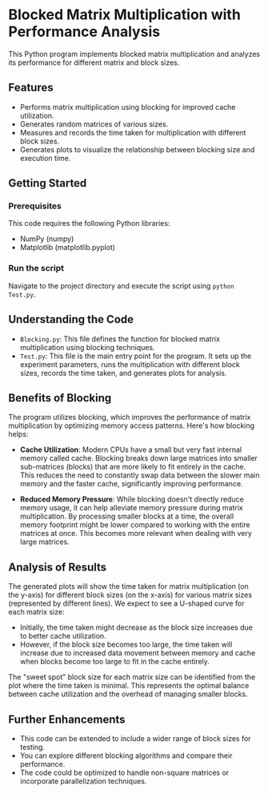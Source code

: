 # Blocked Matrix Multiplication with Performance Analysis

This Python program implements blocked matrix multiplication and analyzes its performance for different matrix and block sizes.

## Features

- Performs matrix multiplication using blocking for improved cache utilization.
- Generates random matrices of various sizes.
- Measures and records the time taken for multiplication with different block sizes.
- Generates plots to visualize the relationship between blocking size and execution time.

## Getting Started

### Prerequisites

This code requires the following Python libraries:
- NumPy (numpy)
- Matplotlib (matplotlib.pyplot)


### Run the script

Navigate to the project directory and execute the script using `python Test.py`.

## Understanding the Code

- `Blocking.py`: This file defines the function for blocked matrix multiplication using blocking techniques.
- `Test.py`: This file is the main entry point for the program. It sets up the experiment parameters, runs the multiplication with different block sizes, records the time taken, and generates plots for analysis.

## Benefits of Blocking

The program utilizes blocking, which improves the performance of matrix multiplication by optimizing memory access patterns. Here's how blocking helps:

- **Cache Utilization**: Modern CPUs have a small but very fast internal memory called cache. Blocking breaks down large matrices into smaller sub-matrices (blocks) that are more likely to fit entirely in the cache. This reduces the need to constantly swap data between the slower main memory and the faster cache, significantly improving performance.

- **Reduced Memory Pressure**: While blocking doesn't directly reduce memory usage, it can help alleviate memory pressure during matrix multiplication. By processing smaller blocks at a time, the overall memory footprint might be lower compared to working with the entire matrices at once. This becomes more relevant when dealing with very large matrices.

## Analysis of Results

The generated plots will show the time taken for matrix multiplication (on the y-axis) for different block sizes (on the x-axis) for various matrix sizes (represented by different lines). We expect to see a U-shaped curve for each matrix size:

- Initially, the time taken might decrease as the block size increases due to better cache utilization.
- However, if the block size becomes too large, the time taken will increase due to increased data movement between memory and cache when blocks become too large to fit in the cache entirely.

The "sweet spot" block size for each matrix size can be identified from the plot where the time taken is minimal. This represents the optimal balance between cache utilization and the overhead of managing smaller blocks.

## Further Enhancements

- This code can be extended to include a wider range of block sizes for testing.
- You can explore different blocking algorithms and compare their performance.
- The code could be optimized to handle non-square matrices or incorporate parallelization techniques.
